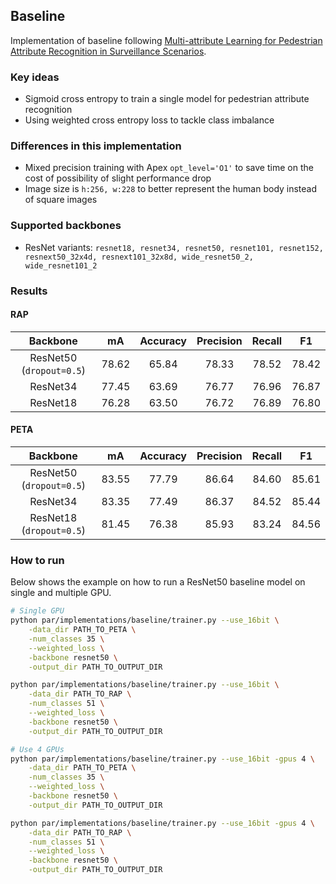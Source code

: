 ## Baseline
Implementation of baseline following [Multi-attribute Learning for Pedestrian Attribute Recognition in Surveillance Scenarios](http://dangweili.github.io/misc/pdfs/acpr15-att.pdf).

### Key ideas
- Sigmoid cross entropy to train a single model for pedestrian attribute recognition
- Using weighted cross entropy loss to tackle class imbalance

### Differences in this implementation
- Mixed precision training with Apex `opt_level='O1'` to save time on the cost of possibility of slight performance drop
- Image size is `h:256, w:228` to better represent the human body instead of square images

### Supported backbones
- ResNet variants: `resnet18, resnet34, resnet50, resnet101,
resnet152, resnext50_32x4d, resnext101_32x8d,
wide_resnet50_2, wide_resnet101_2`

### Results

#### RAP
| Backbone | mA | Accuracy | Precision | Recall | F1 |
| :---: | :---: | :---: | :---: | :---: | :---: |
| ResNet50 (`dropout=0.5`) | 78.62 | 65.84 | 78.33| 78.52 | 78.42 |
| ResNet34 | 77.45 | 63.69 | 76.77 | 76.96 | 76.87 |
| ResNet18 | 76.28 | 63.50 | 76.72 | 76.89 | 76.80 |


#### PETA
| Backbone | mA | Accuracy | Precision | Recall | F1 |
| :---: | :---: | :---: | :---: | :---: | :---: |
| ResNet50 (`dropout=0.5`) | 83.55 | 77.79 | 86.64 | 84.60 | 85.61 |
| ResNet34 | 83.35 | 77.49 | 86.37 | 84.52 | 85.44 |
| ResNet18 (`dropout=0.5`) | 81.45 | 76.38 | 85.93 | 83.24 | 84.56 |

### How to run
Below shows the example on how to run a ResNet50 baseline model on single and multiple GPU.

```bash
# Single GPU
python par/implementations/baseline/trainer.py --use_16bit \
    -data_dir PATH_TO_PETA \
    -num_classes 35 \
    --weighted_loss \
    -backbone resnet50 \
    -output_dir PATH_TO_OUTPUT_DIR

python par/implementations/baseline/trainer.py --use_16bit \
    -data_dir PATH_TO_RAP \
    -num_classes 51 \
    --weighted_loss \
    -backbone resnet50 \
    -output_dir PATH_TO_OUTPUT_DIR

# Use 4 GPUs
python par/implementations/baseline/trainer.py --use_16bit -gpus 4 \
    -data_dir PATH_TO_PETA \
    -num_classes 35 \
    --weighted_loss \
    -backbone resnet50 \
    -output_dir PATH_TO_OUTPUT_DIR

python par/implementations/baseline/trainer.py --use_16bit -gpus 4 \
    -data_dir PATH_TO_RAP \
    -num_classes 51 \
    --weighted_loss \
    -backbone resnet50 \
    -output_dir PATH_TO_OUTPUT_DIR
```   
